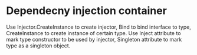 # Dependecny injection container
Use Injector.CreateInstance to create injector, Bind to bind interface to type, CreateInstance to create instance of certain type.
Use Inject attribute to mark type constructor to be used by injector, Singleton attribute to mark type as a singleton object. 
